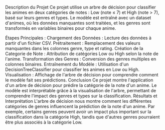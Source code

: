 
Description du Projet
Ce projet utilise un arbre de décision pour classifier les animes en deux catégories de notes : Low (note ≤ 7) et High (note > 7), basé sur leurs genres et types. Le modèle est entraîné avec un dataset d'animes, où les données manquantes sont traitées, et les genres sont transformés en variables binaires pour chaque anime.

Étapes Principales :
Chargement des Données : Lecture des données à partir d'un fichier CSV.
Prétraitement : Remplacement des valeurs manquantes dans les colonnes genre, type et rating.
Création de la Categorie de Note : Attribution de catégories Low ou High selon la note de l'anime.
Transformation des Genres : Conversion des genres multiples en colonnes binaires.
Entraînement du Modèle : Utilisation d'un DecisionTreeClassifier pour classifier les animes en Low ou High.
Visualisation : Affichage de l'arbre de décision pour comprendre comment le modèle fait ses prédictions.
Conclusion
Ce projet montre l'application d'un arbre de décision pour prédire la catégorie de la note d'un anime. Le modèle est interprétable grâce à la visualisation de l'arbre, permettant de comprendre l'impact des genres et types sur la classification. 
Résultats et Interprétation
L'arbre de décision nous montre comment les différentes catégories de genres influencent la prédiction de la note d'un anime. 
Par exemple, certains genres peuvent avoir un impact plus important sur la classification dans la catégorie High, tandis que d'autres genres pourraient être plus associés à la catégorie Low.
